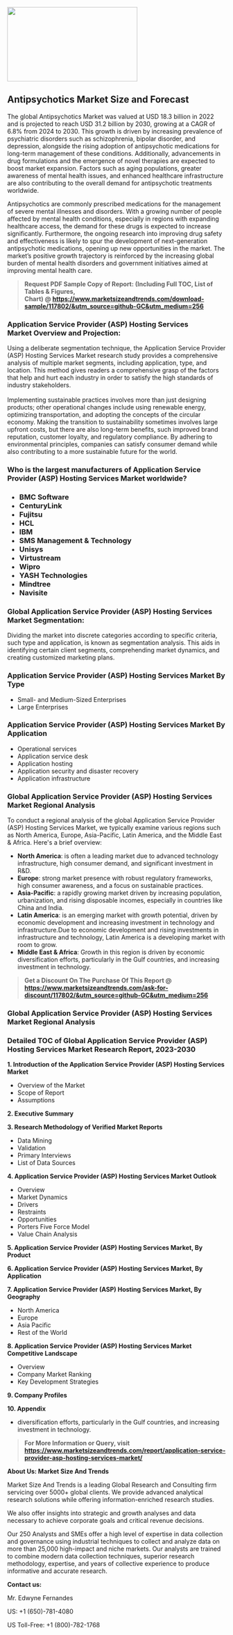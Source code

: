 <p><img class="alignnone size-medium wp-image-20088" src="https://ffe5etoiles.com/wp-content/uploads/2024/12/MST1-300x171.png" alt="" width="300" height="171" /></p><h2>Antipsychotics Market Size and Forecast</h2><p>The global Antipsychotics Market was valued at USD 18.3 billion in 2022 and is projected to reach USD 31.2 billion by 2030, growing at a CAGR of 6.8% from 2024 to 2030. This growth is driven by increasing prevalence of psychiatric disorders such as schizophrenia, bipolar disorder, and depression, alongside the rising adoption of antipsychotic medications for long-term management of these conditions. Additionally, advancements in drug formulations and the emergence of novel therapies are expected to boost market expansion. Factors such as aging populations, greater awareness of mental health issues, and enhanced healthcare infrastructure are also contributing to the overall demand for antipsychotic treatments worldwide.</p><p>Antipsychotics are commonly prescribed medications for the management of severe mental illnesses and disorders. With a growing number of people affected by mental health conditions, especially in regions with expanding healthcare access, the demand for these drugs is expected to increase significantly. Furthermore, the ongoing research into improving drug safety and effectiveness is likely to spur the development of next-generation antipsychotic medications, opening up new opportunities in the market. The market’s positive growth trajectory is reinforced by the increasing global burden of mental health disorders and government initiatives aimed at improving mental health care.</p></p><blockquote id="" class=""><strong>Request PDF Sample Copy of Report: (Including Full TOC, List of Tables &amp; Figures, Chart)&nbsp;@&nbsp;<strong><a href="https://www.marketsizeandtrends.com/download-sample/117802/&utm_source=github-GC&utm_medium=256" target="_blank">https://www.marketsizeandtrends.com/download-sample/117802/&utm_source=github-GC&utm_medium=256</a></strong></strong></blockquote><h3 id="" class="">Application Service Provider (ASP) Hosting Services Market&nbsp;Overview and Projection:</h3><p id="" class="">Using a deliberate segmentation technique, the Application Service Provider (ASP) Hosting Services Market research study provides a comprehensive analysis of multiple market segments, including application, type, and location. This method gives readers a comprehensive grasp of the factors that help and hurt each industry in order to satisfy the high standards of industry stakeholders. <br /> <br />Implementing sustainable practices involves more than just designing products; other operational changes include using renewable energy, optimizing transportation, and adopting the concepts of the circular economy. Making the transition to sustainability sometimes involves large upfront costs, but there are also long-term benefits, such improved brand reputation, customer loyalty, and regulatory compliance. By adhering to environmental principles, companies can satisfy consumer demand while also contributing to a more sustainable future for the world.</p><h3 id="" class="">Who is the largest manufacturers of&nbsp;Application Service Provider (ASP) Hosting Services Market worldwide?</h3><h3 class=""><p><ul><li>BMC Software </li><li> CenturyLink </li><li> Fujitsu </li><li> HCL </li><li> IBM </li><li> SMS Management & Technology </li><li> Unisys </li><li> Virtustream </li><li> Wipro </li><li> YASH Technologies </li><li> Mindtree </li><li> Navisite</li></ul></p></h3><h3 id="" class="">Global&nbsp;Application Service Provider (ASP) Hosting Services Market Segmentation:</h3><p id="" class="">Dividing the market into discrete categories according to specific criteria, such type and application, is known as segmentation analysis. This aids in identifying certain client segments, comprehending market dynamics, and creating customized marketing plans.</p><h3 id="" class="">Application Service Provider (ASP) Hosting Services Market&nbsp;By Type</h3><p><p><ul><li>Small- and Medium-Sized Enterprises </li><li> Large Enterprises</p></li></ul></p></p><h3 id="" class="">Application Service Provider (ASP) Hosting Services Market&nbsp;By Application</h3><p class=""><p><ul><li>Operational services </li><li> Application service desk </li><li> Application hosting </li><li> Application security and disaster recovery </li><li> Application infrastructure</li></ul></p></p><h3 id="" class="">Global Application Service Provider (ASP) Hosting Services Market Regional Analysis</h3><p id="" class="">To conduct a regional analysis of the global Application Service Provider (ASP) Hosting Services Market, we typically examine various regions such as North America, Europe, Asia-Pacific, Latin America, and the Middle East &amp; Africa. Here's a brief overview:</p><ul><li><strong>North America</strong>: is often a leading market due to advanced technology infrastructure, high consumer demand, and significant investment in R&amp;D.</li><li><strong>Europe</strong>: strong market presence with robust regulatory frameworks, high consumer awareness, and a focus on sustainable practices.</li><li><strong>Asia-Pacific</strong>: a rapidly growing market driven by increasing population, urbanization, and rising disposable incomes, especially in countries like China and India.</li><li><strong>Latin America</strong>: is an emerging market with growth potential, driven by economic development and increasing investment in technology and infrastructure.Due to economic development and rising investments in infrastructure and technology, Latin America is a developing market with room to grow.</li><li><strong>Middle East &amp; Africa</strong>: Growth in this region is driven by economic diversification efforts, particularly in the Gulf countries, and increasing investment in technology.</li></ul><blockquote id="" class=""><strong>Get a Discount On The Purchase Of This Report @ <strong><a href="https://www.marketsizeandtrends.com/ask-for-discount/117802/&utm_source=github-GC&utm_medium=256" target="_blank">https://www.marketsizeandtrends.com/ask-for-discount/117802/&utm_source=github-GC&utm_medium=256</a></strong></strong></blockquote><h3 id="" class="">Global Application Service Provider (ASP) Hosting Services Market Regional Analysis</h3><h3 id="" class="">Detailed TOC of Global Application Service Provider (ASP) Hosting Services Market Research Report, 2023-2030</h3><p id="" class=""><strong>1. Introduction of the Application Service Provider (ASP) Hosting Services Market</strong></p><ul><li>Overview of the Market</li><li>Scope of Report</li><li>Assumptions</li></ul><p id="" class=""><strong>2. Executive Summary</strong></p><p id="" class=""><strong>3. Research Methodology of Verified Market Reports</strong></p><ul><li>Data Mining</li><li>Validation</li><li>Primary Interviews</li><li>List of Data Sources</li></ul><p id="" class=""><strong>4. Application Service Provider (ASP) Hosting Services Market Outlook</strong></p><ul><li>Overview</li><li>Market Dynamics</li><li>Drivers</li><li>Restraints</li><li>Opportunities</li><li>Porters Five Force Model</li><li>Value Chain Analysis</li></ul><p id="" class=""><strong>5. Application Service Provider (ASP) Hosting Services Market, By Product</strong></p><p id="" class=""><strong>6. Application Service Provider (ASP) Hosting Services Market, By Application</strong></p><p id="" class=""><strong>7. Application Service Provider (ASP) Hosting Services Market, By Geography</strong></p><ul><li>North America</li><li>Europe</li><li>Asia Pacific</li><li>Rest of the World</li></ul><p id="" class=""><strong>8. Application Service Provider (ASP) Hosting Services Market Competitive Landscape</strong></p><ul><li>Overview</li><li>Company Market Ranking</li><li>Key Development Strategies</li></ul><p id="" class=""><strong>9. Company Profiles</strong></p><p id="" class=""><strong>10. Appendix</strong></p><ul><li>diversification efforts, particularly in the Gulf countries, and increasing investment in technology.</li></ul><blockquote id="" class=""><strong>For More Information or Query, visit <strong><strong><a href="https://www.marketsizeandtrends.com/report/application-service-provider-asp-hosting-services-market/" target="_blank">https://www.marketsizeandtrends.com/report/application-service-provider-asp-hosting-services-market/</a></strong></strong></strong></blockquote><p id="" class=""><strong>About Us: Market Size And Trends</strong></p><p id="" class="">Market Size And Trends is a leading Global Research and Consulting firm servicing over 5000+ global clients. We provide advanced analytical research solutions while offering information-enriched research studies.</p><p id="" class="">We also offer insights into strategic and growth analyses and data necessary to achieve corporate goals and critical revenue decisions.</p><p id="" class="">Our 250 Analysts and SMEs offer a high level of expertise in data collection and governance using industrial techniques to collect and analyze data on more than 25,000 high-impact and niche markets. Our analysts are trained to combine modern data collection techniques, superior research methodology, expertise, and years of collective experience to produce informative and accurate research.</p><p id="" class=""><strong>Contact us:</strong></p><p id="" class="">Mr. Edwyne Fernandes</p><p id="" class="">US: +1 (650)-781-4080</p><p id="" class="">US Toll-Free: +1 (800)-782-1768</p>
